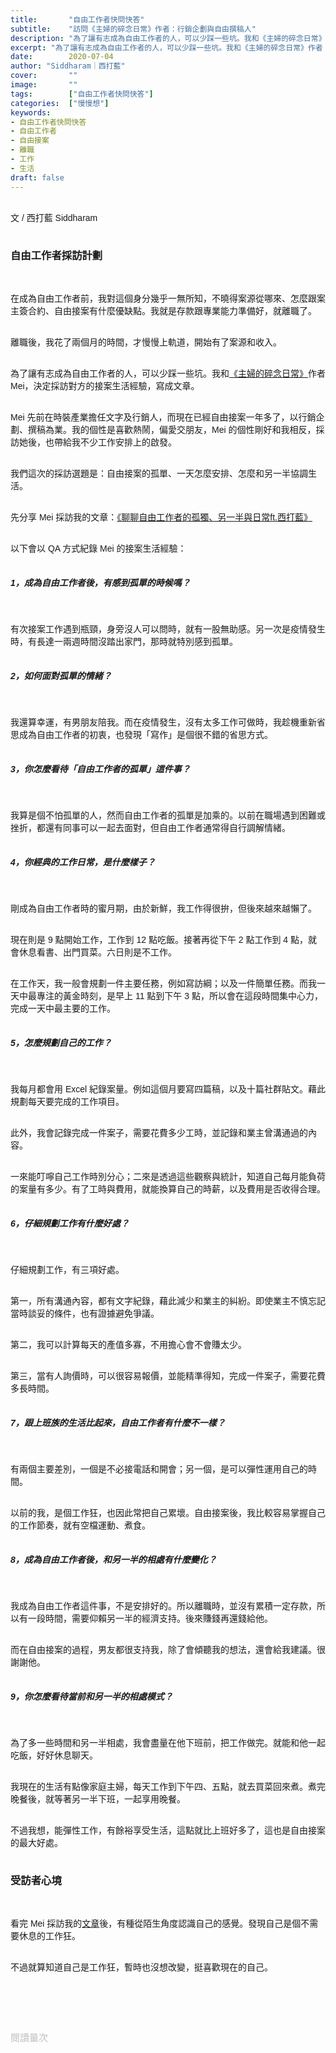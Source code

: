 ```yaml
---
title:       "自由工作者快問快答"
subtitle:    "訪問《主婦的碎念日常》作者：行銷企劃與自由撰稿人"
description: "為了讓有志成為自由工作者的人，可以少踩一些坑。我和《主婦的碎念日常》作者 Mei，決定採訪對方的接案生活經驗，寫成文章..."
excerpt: "為了讓有志成為自由工作者的人，可以少踩一些坑。我和《主婦的碎念日常》作者 Mei，決定採訪對方的接案生活經驗，寫成文章..."
date:        2020-07-04
author: "Siddharam｜西打藍"
cover:       ""
image:       ""
tags:        ["自由工作者快問快答"]
categories:  ["慢慢想"]
keywords:
- 自由工作者快問快答
- 自由工作者
- 自由接案
- 離職
- 工作
- 生活
draft: false
---
```


<article style="font-family: 'Noto Sans TC', '微軟正黑體', sans-serif; font-weight: 300;">

<br>文 / 西打藍 Siddharam<br><br>

<h3 class="article-h1-color">自由工作者採訪計劃</h3><br>

在成為自由工作者前，我對這個身分幾乎一無所知，不曉得案源從哪來、怎麼跟案主簽合約、自由接案有什麼優缺點。我就是存款跟專業能力準備好，就離職了。<br><br>

離職後，我花了兩個月的時間，才慢慢上軌道，開始有了案源和收入。<br><br>

為了讓有志成為自由工作者的人，可以少踩一些坑。我和<a href="https://murmuring.idv.tw/" target="_blank">《主婦的碎念日常》</a>作者 Mei，決定採訪對方的接案生活經驗，寫成文章。<br><br>

Mei 先前在時裝產業擔任文字及行銷人，而現在已經自由接案一年多了，以行銷企劃、撰稿為業。我的個性是喜歡熱鬧，偏愛交朋友，Mei 的個性剛好和我相反，採訪她後，也帶給我不少工作安排上的啟發。<br><br>

我們這次的採訪選題是：自由接案的孤單、一天怎麼安排、怎麼和另一半協調生活。<br><br>

先分享 Mei 採訪我的文章：<a href="https://murmuring.idv.tw/2020/07/06/%e3%80%90%e7%89%b9%e5%88%a5%e4%bc%81%e5%8a%83%e3%80%91%e8%81%8a%e8%81%8a%e8%87%aa%e7%94%b1%e5%b7%a5%e4%bd%9c%e8%80%85%e7%9a%84%e5%ad%a4%e7%8d%a8%e3%80%81%e5%8f%a6%e4%b8%80%e5%8d%8a%e8%88%87%e6%97%a5/" target="_blank">《聊聊自由工作者的孤獨、另一半與日常ft.西打藍》</a><br><br>

以下會以 QA 方式紀錄 Mei 的接案生活經驗：<br><br>

<h5 class="article-h1-color">1，成為自由工作者後，有感到孤單的時候嗎？</h5><br>

有次接案工作遇到瓶頸，身旁沒人可以問時，就有一股無助感。另一次是疫情發生時，有長達一兩週時間沒踏出家門，那時就特別感到孤單。<br><br>


<h5 class="article-h1-color">2，如何面對孤單的情緒？</h5><br>

我還算幸運，有男朋友陪我。而在疫情發生，沒有太多工作可做時，我趁機重新省思成為自由工作者的初衷，也發現「寫作」是個很不錯的省思方式。<br><br>


<h5 class="article-h1-color">3，你怎麼看待「自由工作者的孤單」這件事？</h5><br>

我算是個不怕孤單的人，然而自由工作者的孤單是加乘的。以前在職場遇到困難或挫折，都還有同事可以一起去面對，但自由工作者通常得自行調解情緒。<br><br>

<h5 class="article-h1-color">4，你經典的工作日常，是什麼樣子？</h5><br>

剛成為自由工作者時的蜜月期，由於新鮮，我工作得很拚，但後來越來越懶了。<br><br>

現在則是 9 點開始工作，工作到 12 點吃飯。接著再從下午 2 點工作到 4 點，就會休息看書、出門買菜。六日則是不工作。<br><br>

在工作天，我一般會規劃一件主要任務，例如寫訪綱；以及一件簡單任務。而我一天中最專注的黃金時刻，是早上 11 點到下午 3 點，所以會在這段時間集中心力，完成一天中最主要的工作。<br><br>


<h5 class="article-h1-color">5，怎麼規劃自己的工作？</h5><br>

我每月都會用 Excel 紀錄案量。例如這個月要寫四篇稿，以及十篇社群貼文。藉此規劃每天要完成的工作項目。<br><br>

此外，我會記錄完成一件案子，需要花費多少工時，並記錄和業主曾溝通過的內容。<br><br>

一來能叮嚀自己工作時別分心；二來是透過這些觀察與統計，知道自己每月能負荷的案量有多少。有了工時與費用，就能換算自己的時薪，以及費用是否收得合理。<br><br>


<h5 class="article-h1-color">6，仔細規劃工作有什麼好處？</h5><br>

仔細規劃工作，有三項好處。<br><br>

第一，所有溝通內容，都有文字紀錄，藉此減少和業主的糾紛。即使業主不慎忘記當時談妥的條件，也有證據避免爭議。<br><br>

第二，我可以計算每天的產值多寡，不用擔心會不會賺太少。<br><br>

第三，當有人詢價時，可以很容易報價，並能精準得知，完成一件案子，需要花費多長時間。<br><br>


<h5 class="article-h1-color">7，跟上班族的生活比起來，自由工作者有什麼不一樣？</h5><br>

有兩個主要差別，一個是不必接電話和開會；另一個，是可以彈性運用自己的時間。<br><br>

以前的我，是個工作狂，也因此常把自己累壞。自由接案後，我比較容易掌握自己的工作節奏，就有空檔運動、煮食。<br><br>


<h5 class="article-h1-color">8，成為自由工作者後，和另一半的相處有什麼變化？</h5><br>

我成為自由工作者這件事，不是安排好的。所以離職時，並沒有累積一定存款，所以有一段時間，需要仰賴另一半的經濟支持。後來賺錢再還錢給他。<br><br>

而在自由接案的過程，男友都很支持我，除了會傾聽我的想法，還會給我建議。很謝謝他。<br><br>


<h5 class="article-h1-color">9，你怎麼看待當前和另一半的相處模式？</h5><br>

為了多一些時間和另一半相處，我會盡量在他下班前，把工作做完。就能和他一起吃飯，好好休息聊天。<br><br>

我現在的生活有點像家庭主婦，每天工作到下午四、五點，就去買菜回來煮。煮完晚餐後，就等著另一半下班，一起享用晚餐。<br><br>

不過我想，能彈性工作，有餘裕享受生活，這點就比上班好多了，這也是自由接案的最大好處。<br><br>

<h3 class="article-h1-color">受訪者心境</h3><br>

看完 Mei 採訪我的<a href="https://murmuring.idv.tw/2020/07/06/%e3%80%90%e7%89%b9%e5%88%a5%e4%bc%81%e5%8a%83%e3%80%91%e8%81%8a%e8%81%8a%e8%87%aa%e7%94%b1%e5%b7%a5%e4%bd%9c%e8%80%85%e7%9a%84%e5%ad%a4%e7%8d%a8%e3%80%81%e5%8f%a6%e4%b8%80%e5%8d%8a%e8%88%87%e6%97%a5/" target="_blank">文章</a>後，有種從陌生角度認識自己的感覺。發現自己是個不需要休息的工作狂。<br><br>

不過就算知道自己是工作狂，暫時也沒想改變，挺喜歡現在的自己。<br><br>


<br><br><br>

</article>

<div style="color: #bfbfbf; font-size: 15px;" id="busuanzi_container_page_pv">
  閱讀量<span id="busuanzi_value_page_pv"></span>次
</div>

<script src="../../js/post.js"></script>




